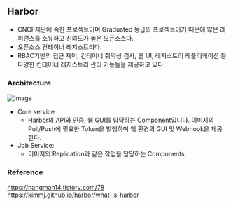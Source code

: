 ## Harbor
- CNCF제단에 속한 프로젝트이며 Graduated 등급의 프로젝트이기 때문에 많은 레퍼런스를 소유하고 신뢰도가 높은 오픈소스다.
- 오픈소스 컨테이너 레지스트리다.
- RBAC기반의 접근 제어, 컨테이너 취약성 검사, 웹 UI, 레지스트리 레플리케이션 등 다양한 컨테이너 레지스트리 관리 기능들을 제공하고 있다.

### Architecture
![image](https://github.com/user-attachments/assets/361d681a-df24-464e-b000-81cdaca04f7a)

- Core service
    - Harbor의 API와 인증, 웹 GUI를 담당하는 Component입니다. 이미지의 Pull/Push에 필요한 Token을 발행하며 웹 환경의 GUI 및 Webhook을 제공한다.
- Job Service:
  - 이미지의 Replication과 같은 작업을 담당하는 Components

### Reference
<https://nangman14.tistory.com/78><br>
<https://kimmj.github.io/harbor/what-is-harbor>